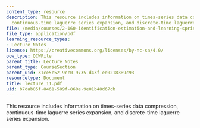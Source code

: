 ```yaml
---
content_type: resource
description: This resource includes information on times-series data compression,
  continuous-time laguerre series expansion, and discrete-time laguerre series expansion.
file: /media/courses/2-160-identification-estimation-and-learning-spring-2006/b7dab05f8461509f860e9e01b48d67cb_lecture_11.pdf
file_type: application/pdf
learning_resource_types:
- Lecture Notes
license: https://creativecommons.org/licenses/by-nc-sa/4.0/
ocw_type: OCWFile
parent_title: Lecture Notes
parent_type: CourseSection
parent_uid: 31ce5c52-9cc0-9735-d43f-ed0218389c93
resourcetype: Document
title: lecture_11.pdf
uid: b7dab05f-8461-509f-860e-9e01b48d67cb
---
```

This resource includes information on times-series data compression, continuous-time laguerre series expansion, and discrete-time laguerre series expansion.